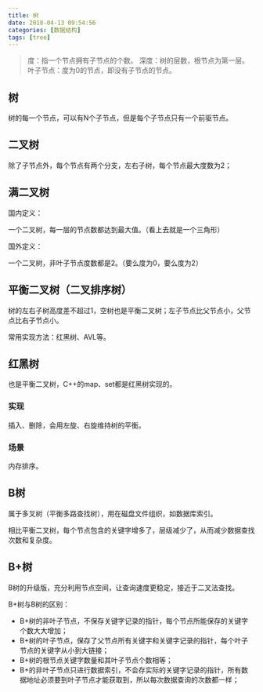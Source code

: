 ```yaml
---
title: 树
date: 2018-04-13 09:54:56
categories: [数据结构]
tags: [tree]
---
```


> 度：指一个节点拥有子节点的个数。
> 深度：树的层数，根节点为第一层。
> 叶子节点：度为0的节点，即没有子节点的节点。

## 树

树的每一个节点，可以有N个子节点，但是每个子节点只有一个前驱节点。

## 二叉树

除了子节点外，每个节点有两个分支，左右子树，每个节点最大度数为2；

## 满二叉树

国内定义：

一个二叉树，每一层的节点数都达到最大值。（看上去就是一个三角形）

国外定义：

一个二叉树，非叶子节点度数都是2。（要么度为0，要么度为2）

## 平衡二叉树（二叉排序树）

树的左右子树高度差不超过1，空树也是平衡二叉树；左子节点比父节点小，父节点比右子节点小。

常用实现方法：红黑树、AVL等。

## 红黑树

也是平衡二叉树，C++的map、set都是红黑树实现的。

### 实现

插入、删除，会用左旋、右旋维持树的平衡。

### 场景

内存排序。

## B树

属于多叉树（平衡多路查找树），用在磁盘文件组织，如数据库索引。

相比平衡二叉树，每个节点包含的关键字增多了，层级减少了，从而减少数据查找次数和复杂度。

## B+树

B树的升级版，充分利用节点空间，让查询速度更稳定，接近于二叉法查找。

B+树与B树的区别：

+ B+树的非叶子节点，不保存关键字记录的指针，每个节点所能保存的关键字个数大大增加；
+ B+树的叶子节点，保存了父节点所有关键字和关键字记录的指针，每个叶子节点的关键字从小到大链接；
+ B+树的根节点关键字数量和其叶子节点个数相等；
+ B+的非叶子节点只进行数据索引，不会存实际的关键字记录的指针，所有数据地址必须要到叶子节点才能获取到，所以每次数据查询的次数都一样；
